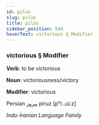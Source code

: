 ```yaml
---
id: pilüs
slug: pilüs
title: pilüs
sidebar_position: 544
hoverText: victorious § Modifier
---
```


### victorious § Modifier

**Verb**: to be victorious

**Noun**: victoriousness/victory

**Modifier**: victorious

Persian پیروز piruz [pʰiː.ɹúːz]

*Indo-Iranian Language Family*